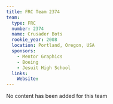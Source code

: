 ```yaml
---
title: FRC Team 2374
team:
  type: FRC
  number: 2374
  name: Crusader Bots
  rookie_year: 2008
  location: Portland, Oregon, USA
  sponsors:
    - Mentor Graphics
    - Boeing
    - Jesuit High School
  links:
    Website: 
---
```

No content has been added for this team